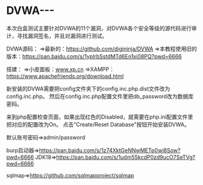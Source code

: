 # DVWA---
本次白盒测试主要针对DVWA的11个漏洞，对DVWA各个安全等级的源代码进行审计，寻找漏洞签名，并且对漏洞进行测试。

DVWA源码：
=>最新的：https://github.com/digininja/DVWA
=>本教程使用旧的版本：https://pan.baidu.com/s/1yplrbSstdMTd6En1xi08PQ?pwd=6666 

搭建：
=>小皮面板：www.xp.cn
=>XAMPP：https://www.apachefriends.org/download.html

新安装的DVWA需要把config文件夹下的config.inc.php.dist文件改为config.inc.php。
然后在config.inc.php配置文件里把db_password改为数据库密码。

来到php配置检查页面，如果出现红色的Disabled，就需要在php.ini配置文件里把对应的配置改为On。
点击"Create/Reset Database"按钮开始安装DVWA。

默认账号密码=>admin/password

burp启动器=>https://pan.baidu.com/s/1z74XktGeNNwMETp0wi8Sow?pwd=6666
JDK18=>https://pan.baidu.com/s/1udm55kcdP0zd9ucO7SeTVg?pwd=6666

sqlmap=>https://github.com/sqlmapproject/sqlmap

